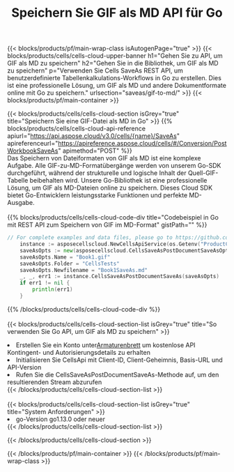 ﻿---
title:  Speichern Sie GIF als MD API für Go
description:  Cloud-APIs und SDKs für Microsoft Excel und OpenOffice Calc. Konvertieren Sie die Tabelle in ein anderes Dateiformat.
url: /de/go/saveas/gif-to-md/
---
{{< blocks/products/pf/main-wrap-class isAutogenPage="true" >}}
{{< blocks/products/cells/cells-cloud-upper-banner h1="Gehen Sie zu API, um GIF als MD zu speichern" h2="Gehen Sie in die Bibliothek, um GIF als MD zu speichern" p="Verwenden Sie Cells SaveAs REST API, um benutzerdefinierte Tabellenkalkulations-Workflows in Go zu erstellen. Dies ist eine professionelle Lösung, um GIF als MD und andere Dokumentformate online mit Go zu speichern." urlsection="saveas/gif-to-md/" >}}
{{< blocks/products/pf/main-container >}}

{{< blocks/products/cells/cells-cloud-section isGrey="true" title="Speichern Sie eine GIF-Datei als MD in Go" >}}
{{% blocks/products/cells/cells-cloud-api-reference apiurl="https://api.aspose.cloud/v3.0/cells/{name}/SaveAs" apireferenceurl="https://apireference.aspose.cloud/cells/#/Conversion/PostWorkbookSaveAs" apimethod="POST" %}}
<br/>
Das Speichern von Dateiformaten von GIF als MD ist eine komplexe Aufgabe. Alle GIF-zu-MD-Formatübergänge werden von unserem Go-SDK durchgeführt, während der strukturelle und logische Inhalt der Quell-GIF-Tabelle beibehalten wird. Unsere Go-Bibliothek ist eine professionelle Lösung, um GIF als MD-Dateien online zu speichern. Dieses Cloud SDK bietet Go-Entwicklern leistungsstarke Funktionen und perfekte MD-Ausgabe.
<br/>
<br/>
{{% blocks/products/cells/cells-cloud-code-div title="Codebeispiel in Go mit REST API zum Speichern von GIF im MD-Format" gistPath="" %}}
  
```go
// For complete examples and data files, please go to https://github.com/aspose-cells-cloud/aspose-cells-cloud-go/
    instance := asposecellscloud.NewCellsApiService(os.Getenv("ProductClientId"), os.Getenv("ProductClientSecret"))
    saveAsOpts := new(asposecellscloud.CellsSaveAsPostDocumentSaveAsOpts)
    saveAsOpts.Name = "Book1.gif"
    saveAsOpts.Folder = "CellsTests"
    saveAsOpts.Newfilename = "Book1SaveAs.md"
    _, _, err1 := instance.CellsSaveAsPostDocumentSaveAs(saveAsOpts)
    if err1 != nil {
	    println(err1)
    }
```
  
{{% /blocks/products/cells/cells-cloud-code-div %}}
<br/>
<br/>
{{< blocks/products/cells/cells-cloud-section-list isGrey="true" title="So verwenden Sie Go API, um GIF als MD zu speichern" >}}
<li> Erstellen Sie ein Konto unter<a href="https://dashboard.aspose.cloud/">Armaturenbrett</a> um kostenlose API Kontingent- und Autorisierungsdetails zu erhalten</li>
<li>Initialisieren Sie CellsApi mit Client-ID, Client-Geheimnis, Basis-URL und API-Version</li>
<li>Rufen Sie die CellsSaveAsPostDocumentSaveAs-Methode auf, um den resultierenden Stream abzurufen</li>
{{< /blocks/products/cells/cells-cloud-section-list >}}
<br/>
<br/>
{{< blocks/products/cells/cells-cloud-section-list isGrey="true" title="System Anforderungen" >}}
<li>go-Version go1.13.0 oder neuer</li>
{{< /blocks/products/cells/cells-cloud-section-list >}}

{{< /blocks/products/cells/cells-cloud-section >}}

{{< /blocks/products/pf/main-container >}}
{{< /blocks/products/pf/main-wrap-class >}}
